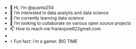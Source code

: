 - 👋 Hi, I’m @quanta254
- 👀 I’m interested in data analytis and data science
- 🌱 I’m currently learning data science
- 💞️ I’m looking to collaborate on various open source projects
- 📫 How to reach me frankojure822gmail.com
- 
- ⚡ Fun fact: i'm a gamer. BIG TIME

<!---
quanta254/quanta254 is a ✨ special ✨ repository because its `README.md` (this file) appears on your GitHub profile.
You can click the Preview link to take a look at your changes.
--->
